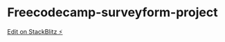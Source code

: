 # Freecodecamp-surveyform-project

[Edit on StackBlitz ⚡️](https://stackblitz.com/edit/web-platform-zpityh)